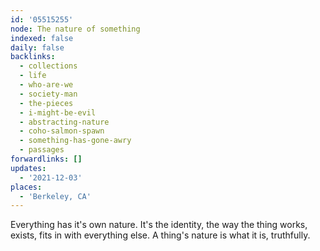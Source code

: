 ```yaml
---
id: '05515255'
node: The nature of something
indexed: false
daily: false
backlinks:
  - collections
  - life
  - who-are-we
  - society-man
  - the-pieces
  - i-might-be-evil
  - abstracting-nature
  - coho-salmon-spawn
  - something-has-gone-awry
  - passages
forwardlinks: []
updates:
  - '2021-12-03'
places:
  - 'Berkeley, CA'
---
```

Everything has it's own nature. It's the identity, the way the thing works, exists, fits in with everything else. A thing's nature is what it is, truthfully. 
